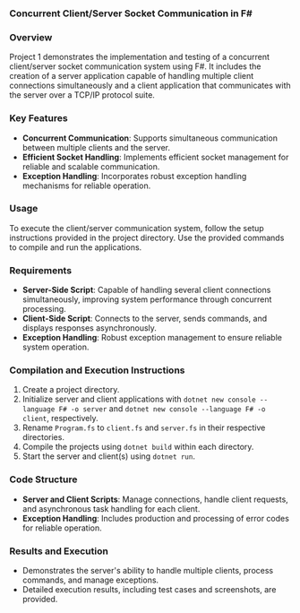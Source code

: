 ### Concurrent Client/Server Socket Communication in F#

### Overview

Project 1 demonstrates the implementation and testing of a concurrent client/server socket communication system using F#. It includes the creation of a server application capable of handling multiple client connections simultaneously and a client application that communicates with the server over a TCP/IP protocol suite.

### Key Features

- **Concurrent Communication**: Supports simultaneous communication between multiple clients and the server.
- **Efficient Socket Handling**: Implements efficient socket management for reliable and scalable communication.
- **Exception Handling**: Incorporates robust exception handling mechanisms for reliable operation.

### Usage

To execute the client/server communication system, follow the setup instructions provided in the project directory. Use the provided commands to compile and run the applications.
### Requirements

- **Server-Side Script**: Capable of handling several client connections simultaneously, improving system performance through concurrent processing.
- **Client-Side Script**: Connects to the server, sends commands, and displays responses asynchronously.
- **Exception Handling**: Robust exception management to ensure reliable system operation.

### Compilation and Execution Instructions

1. Create a project directory.
2. Initialize server and client applications with `dotnet new console --language F# -o server` and `dotnet new console --language F# -o client`, respectively.
3. Rename `Program.fs` to `client.fs` and `server.fs` in their respective directories.
4. Compile the projects using `dotnet build` within each directory.
5. Start the server and client(s) using `dotnet run`.

### Code Structure

- **Server and Client Scripts**: Manage connections, handle client requests, and asynchronous task handling for each client.
- **Exception Handling**: Includes production and processing of error codes for reliable operation.

### Results and Execution

- Demonstrates the server's ability to handle multiple clients, process commands, and manage exceptions.
- Detailed execution results, including test cases and screenshots, are provided.

